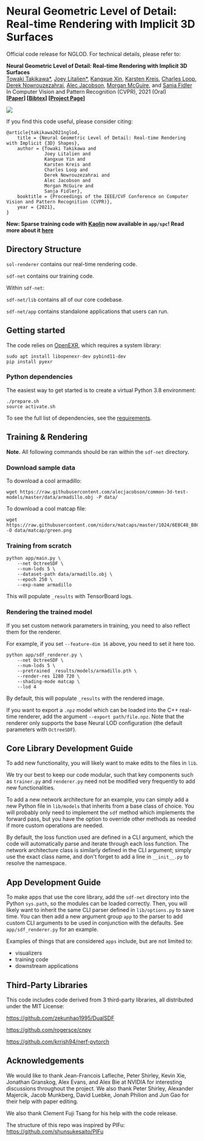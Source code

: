 # Neural Geometric Level of Detail: Real-time Rendering with Implicit 3D Surfaces

Official code release for NGLOD. For technical details, please refer to:

**Neural Geometric Level of Detail: Real-time Rendering with Implicit 3D Surfaces**  
[Towaki Takikawa*](https://tovacinni.github.io), [Joey Litalien*](https://joeylitalien.github.io), [Kangxue Xin](https://kangxue.org/), [Karsten Kreis](https://scholar.google.de/citations?user=rFd-DiAAAAAJ), [Charles Loop](https://research.nvidia.com/person/charles-loop), [Derek Nowrouzezahrai](http://www.cim.mcgill.ca/~derek/), [Alec Jacobson](https://www.cs.toronto.edu/~jacobson/), [Morgan McGuire](https://casual-effects.com/), and [Sanja Fidler](https://www.cs.toronto.edu/~fidler/)\
In Computer Vision and Pattern Recognition (CVPR), 2021 (Oral)\
**[[Paper](https://arxiv.org/abs/2101.10994)] [[Bibtex](https://nv-tlabs.github.io/nglod/assets/nglod.bib)] [[Project Page](https://nv-tlabs.github.io/nglod/)]**

![](imgs/imgs_teaser.jpg)

If you find this code useful, please consider citing:

```
@article{takikawa2021nglod,
    title = {Neural Geometric Level of Detail: Real-time Rendering with Implicit {3D} Shapes}, 
    author = {Towaki Takikawa and
              Joey Litalien and 
              Kangxue Yin and 
              Karsten Kreis and 
              Charles Loop and 
              Derek Nowrouzezahrai and 
              Alec Jacobson and 
              Morgan McGuire and 
              Sanja Fidler},
    booktitle = {Proceedings of the IEEE/CVF Conference on Computer Vision and Pattern Recognition (CVPR)},
    year = {2021},
}
```

**New: Sparse training code with [Kaolin](https://github.com/NVIDIAGameWorks/kaolin) now available in `app/spc`! Read more about it [here](https://developer.nvidia.com/blog/new-nvidia-kaolin-library-release-streamlines-3d-deep-learning-research-workflows/)**

## Directory Structure

`sol-renderer` contains our real-time rendering code.

`sdf-net` contains our training code.

Within `sdf-net`:

`sdf-net/lib` contains all of our core codebase.

`sdf-net/app` contains standalone applications that users can run.

## Getting started

The code relies on [OpenEXR](https://www.openexr.com/), which requires a system library:

```
sudo apt install libopenexr-dev pybind11-dev
pip install pyexr
```

### Python dependencies
The easiest way to get started is to create a virtual Python 3.8 environment:
```
./prepare.sh
source activate.sh
```


To see the full list of dependencies, see the [requirements](infra/requirements.txt).

## Training & Rendering

**Note.** All following commands should be ran within the `sdf-net` directory.

### Download sample data

To download a cool armadillo:

```
wget https://raw.githubusercontent.com/alecjacobson/common-3d-test-models/master/data/armadillo.obj -P data/
```

To download a cool matcap file:

```
wget https://raw.githubusercontent.com/nidorx/matcaps/master/1024/6E8C48_B8CDA7_344018_A8BC94.png -O data/matcap/green.png
```

### Training from scratch

```
python app/main.py \
    --net OctreeSDF \
    --num-lods 5 \
    --dataset-path data/armadillo.obj \
    --epoch 250 \
    --exp-name armadillo
```

This will populate `_results` with TensorBoard logs.

### Rendering the trained model

If you set custom network parameters in training, you need to also reflect them for the renderer.

For example, if you set `--feature-dim 16` above, you need to set it here too.

```
python app/sdf_renderer.py \
    --net OctreeSDF \
    --num-lods 5 \
    --pretrained _results/models/armadillo.pth \
    --render-res 1280 720 \
    --shading-mode matcap \
    --lod 4
```

By default, this will populate `_results` with the rendered image.

If you want to export a `.npz` model which can be loaded into the C++ real-time renderer, add the argument 
`--export path/file.npz`. Note that the renderer only supports the base Neural LOD configuration
(the default parameters with `OctreeSDF`).

## Core Library Development Guide

To add new functionality, you will likely want to make edits to the files in `lib`. 

We try our best to keep our code modular, such that key components such as `trainer.py` and `renderer.py` 
need not be modified very frequently to add new functionalities.

To add a new network architecture for an example, you can simply add a new Python file in `lib/models` that
inherits from a base class of choice. You will probably only need to implement the `sdf` method which 
implements the forward pass, but you have the option to override other methods as needed if more custom
operations are needed. 

By default, the loss function used are defined in a CLI argument, which the code will automatically parse
and iterate through each loss function. The network architecture class is similarly defined in the CLI 
argument; simply use the exact class name, and don't forget to add a line in `__init__.py` to resolve the 
namespace.

## App Development Guide

To make apps that use the core library, add the `sdf-net` directory into the Python `sys.path`, so 
the modules can be loaded correctly. Then, you will likely want to inherit the same CLI parser defined
in `lib/options.py` to save time. You can then add a new argument group `app` to the parser to add custom
CLI arguments to be used in conjunction with the defaults. See `app/sdf_renderer.py` for an example.

Examples of things that are considered `apps` include, but are not limited to:

- visualizers
- training code
- downstream applications

## Third-Party Libraries

This code includes code derived from 3 third-party libraries, all distributed under the MIT License:

https://github.com/zekunhao1995/DualSDF

https://github.com/rogersce/cnpy

https://github.com/krrish94/nerf-pytorch

## Acknowledgements

We would like to thank Jean-Francois Lafleche, Peter Shirley, Kevin Xie, Jonathan Granskog, 
Alex Evans, and Alex Bie at NVIDIA for interesting discussions throughout the project. 
We also thank Peter Shirley, Alexander Majercik, Jacob Munkberg, David Luebke, Jonah Philion and 
Jun Gao for their help with paper editing.

We also thank Clement Fuji Tsang for his help with the code release.

The structure of this repo was inspired by PIFu: https://github.com/shunsukesaito/PIFu

